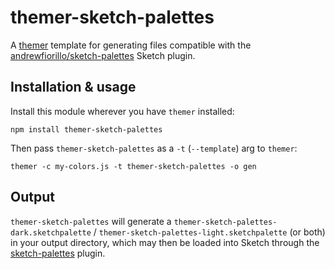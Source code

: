 # themer-sketch-palettes

A [themer](https://github.com/mjswensen/themer) template for generating files compatible with the [andrewfiorillo/sketch-palettes](https://github.com/andrewfiorillo/sketch-palettes) Sketch plugin.

## Installation & usage

Install this module wherever you have `themer` installed:

    npm install themer-sketch-palettes

Then pass `themer-sketch-palettes` as a `-t` (`--template`) arg to `themer`:

    themer -c my-colors.js -t themer-sketch-palettes -o gen

## Output

`themer-sketch-palettes` will generate a `themer-sketch-palettes-dark.sketchpalette` / `themer-sketch-palettes-light.sketchpalette` (or both) in your output directory, which may then be loaded into Sketch through the [sketch-palettes](https://github.com/andrewfiorillo/sketch-palettes) plugin.
